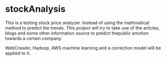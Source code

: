 # stockAnalysis
This is a testing stock price analyzer. Instead of using the mathmatical method to predict the trends.
This project will try to take use of the articles, blogs and some other information source to predict thepublic emotion towards a certain company.

WebCrawler, Hadoop, AWS machine learning and a correction model will be applied to it.
